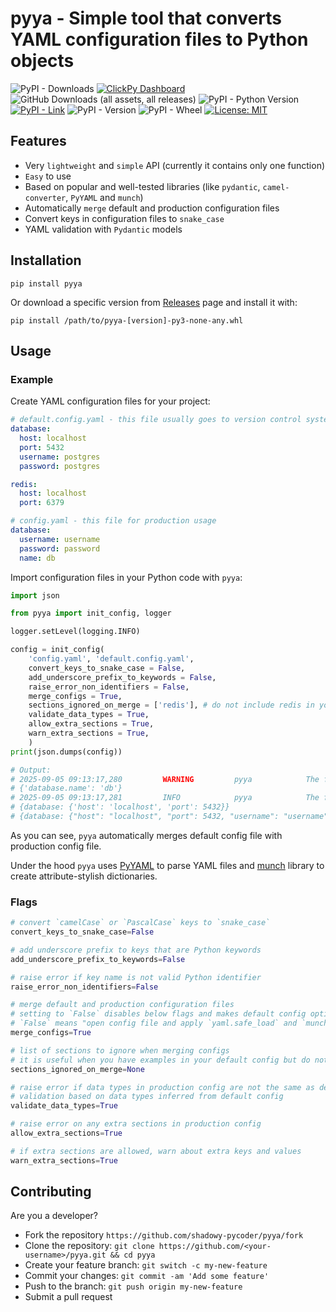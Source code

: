 # pyya - Simple tool that converts YAML configuration files to Python objects

![PyPI - Downloads](https://img.shields.io/pypi/dd/pyya)
[![ClickPy Dashboard](https://img.shields.io/badge/clickpy-dashboard-orange)](https://clickpy.clickhouse.com/dashboard/pyya)
![GitHub Downloads (all assets, all releases)](https://img.shields.io/github/downloads/shadowy-pycoder/pyya/total)
![PyPI - Python Version](https://img.shields.io/pypi/pyversions/pyya)
[![PyPI - Link](https://img.shields.io/badge/pypi-link-blue)](https://pypi.org/project/pyya/)
![PyPI - Version](https://img.shields.io/pypi/v/pyya)
![PyPI - Wheel](https://img.shields.io/pypi/wheel/pyya)
[![License: MIT](https://img.shields.io/badge/License-MIT-blue.svg)](https://opensource.org/licenses/MIT)

## Features

- Very `lightweight` and `simple` API (currently it contains only one function)
- `Easy` to use
- Based on popular and well-tested libraries (like `pydantic`, `camel-converter`, `PyYAML` and `munch`)
- Automatically `merge` default and production configuration files
- Convert keys in configuration files to `snake_case`
- YAML validation with `Pydantic` models

## Installation

```shell
pip install pyya
```

Or download a specific version from [Releases](https://github.com/shadowy-pycoder/pyya/releases) page and install it with:

```shell
pip install /path/to/pyya-[version]-py3-none-any.whl
```

## Usage

### Example

Create YAML configuration files for your project:

```yaml
# default.config.yaml - this file usually goes to version control system
database:
  host: localhost
  port: 5432
  username: postgres
  password: postgres

redis:
  host: localhost
  port: 6379
```

```yaml
# config.yaml - this file for production usage
database:
  username: username
  password: password
  name: db
```

Import configuration files in your Python code with `pyya`:

```python
import json

from pyya import init_config, logger

logger.setLevel(logging.INFO)

config = init_config(
    'config.yaml', 'default.config.yaml',
    convert_keys_to_snake_case = False,
    add_underscore_prefix_to_keywords = False,
    raise_error_non_identifiers = False,
    merge_configs = True,
    sections_ignored_on_merge = ['redis'], # do not include redis in your config
    validate_data_types = True,
    allow_extra_sections = True,
    warn_extra_sections = True,
    )
print(json.dumps(config))

# Output:
# 2025-09-05 09:13:17,280         WARNING         pyya            The following extra sections will be ignored:
# {'database.name': 'db'}
# 2025-09-05 09:13:17,281         INFO            pyya            The following sections were overwritten:
# {database: {'host': 'localhost', 'port': 5432}}
# {database: {"host": "localhost", "port": 5432, "username": "username", "password": "password"}}

```

As you can see, `pyya` automatically merges default config file with production config file.

Under the hood `pyya` uses [PyYAML](https://pypi.org/project/PyYAML/) to parse YAML files and [munch](https://pypi.org/project/munch/) library to create attribute-stylish dictionaries.

### Flags

```python
# convert `camelCase` or `PascalCase` keys to `snake_case`
convert_keys_to_snake_case=False
```

```python
# add underscore prefix to keys that are Python keywords
add_underscore_prefix_to_keywords=False
```

```python
# raise error if key name is not valid Python identifier
raise_error_non_identifiers=False
```

```python
# merge default and production configuration files
# setting to `False` disables below flags and makes default config optional
# `False` means "open config file and apply `yaml.safe_load` and `munchify` with specified formatting"
merge_configs=True
```

```python
# list of sections to ignore when merging configs
# it is useful when you have examples in your default config but do not want to have in the main one
sections_ignored_on_merge=None
```

```python
# raise error if data types in production config are not the same as default
# validation based on data types inferred from default config
validate_data_types=True
```

```python
# raise error on any extra sections in production config
allow_extra_sections=True
```

```python
# if extra sections are allowed, warn about extra keys and values
warn_extra_sections=True
```

## Contributing

Are you a developer?

- Fork the repository `https://github.com/shadowy-pycoder/pyya/fork`
- Clone the repository: `git clone https://github.com/<your-username>/pyya.git && cd pyya`
- Create your feature branch: `git switch -c my-new-feature`
- Commit your changes: `git commit -am 'Add some feature'`
- Push to the branch: `git push origin my-new-feature`
- Submit a pull request
